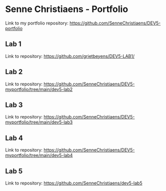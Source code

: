 # Senne Christiaens - Portfolio

Link to my portfolio repository: https://github.com/SenneChristiaens/DEV5-portfolio

## Lab 1

Link to repository: https://github.com/grietbeyens/DEV5-LAB1/

## Lab 2

Link to repository: https://github.com/SenneChristiaens/DEV5-myportfolio/tree/main/dev5-lab2

## Lab 3

Link to repository: https://github.com/SenneChristiaens/DEV5-myportfolio/tree/main/dev5-lab3

## Lab 4

Link to repository: https://github.com/SenneChristiaens/DEV5-myportfolio/tree/main/dev5-lab4

## Lab 5

Link to repository: https://github.com/SenneChristiaens/dev5-lab5
